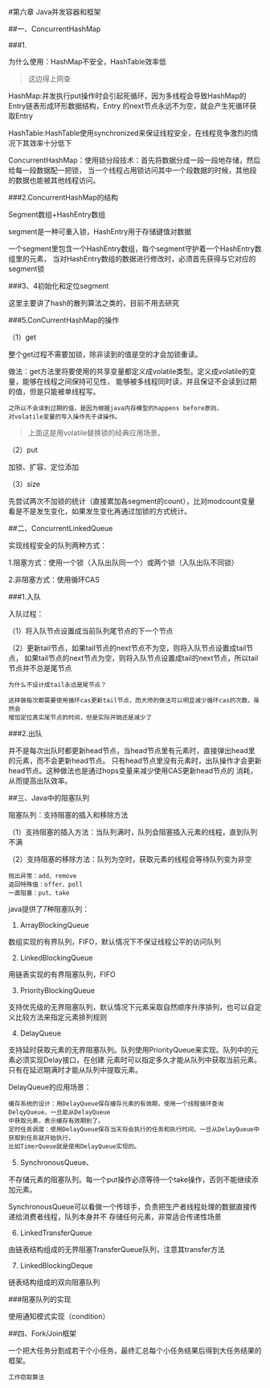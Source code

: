 #第六章 Java并发容器和框架

##一、ConcurrentHashMap

###1.

为什么使用：HashMap不安全，HashTable效率低

>这边得上网查

HashMap:并发执行put操作时会引起死循环，因为多线程会导致HashMap的Entry链表形成环形数据结构，Entry
的next节点永远不为空，就会产生死循环获取Entry

HashTable:HashTable使用synchronized来保证线程安全，在线程竞争激烈的情况下其效率十分低下

ConcurrentHashMap：使用锁分段技术：首先将数据分成一段一段地存储，然后给每一段数据配一把锁，
当一个线程占用锁访问其中一个段数据的时候，其他段的数据也能被其他线程访问。

###2.ConcurrentHashMap的结构

Segment数组+HashEntry数组

segment是一种可重入锁，HashEntry用于存储键值对数据

一个segment里包含一个HashEntry数组，每个segment守护着一个HashEntry数组里的元素，
当对HashEntry数组的数据进行修改时，必须首先获得与它对应的segment锁

###3、4初始化和定位segment

这里主要讲了hash的散列算法之类的，目前不用去研究

###5.ConCurrentHashMap的操作

（1）get

整个get过程不需要加锁，除非读到的值是空的才会加锁重读。

做法：get方法里将要使用的共享变量都定义成volatile类型。定义成volatile的变量，能够在线程之间保持可见性，
能够被多线程同时读，并且保证不会读到过期的值，但是只能被单线程写。

    之所以不会读到过期的值，是因为根据java内存模型的happens before原则，
    对volatile变量的写入操作先于读操作。
    
>上面这是用volatile替换锁的经典应用场景。

（2）put

加锁、扩容、定位添加

（3）size

先尝试两次不加锁的统计（直接累加各segment的count），比对modcount变量看是不是发生变化，如果发生变化再通过加锁的方式统计。

##二、ConcurrentLinkedQueue

实现线程安全的队列两种方式：

1.阻塞方式：使用一个锁（入队出队同一个）或两个锁（入队出队不同锁）

2.非阻塞方式：使用循环CAS

###1.入队

入队过程：

（1）将入队节点设置成当前队列尾节点的下一个节点

（2）更新tail节点，如果tail节点的next节点不为空，则将入队节点设置成tail节点，
如果tail节点的next节点为空，则将入队节点设置成tail的next节点，所以tail节点并不总是尾节点

    为什么不设计成tail永远是尾节点？

    这样做每次都需要使用循环cas更新tail节点，而大师的做法可以明显减少循环cas的次数，虽然会
    增加定位真实尾节点的时间，但是实际开销还是减少了
    
###2.出队

并不是每次出队时都更新head节点，当head节点里有元素时，直接弹出head里的元素，而不会更新head节点。
只有head节点里没有元素时，出队操作才会更新head节点。这种做法也是通过hops变量来减少使用CAS更新head节点的
消耗，从而提高出队效率。

##三、Java中的阻塞队列

阻塞队列：支持阻塞的插入和移除方法

（1）支持阻塞的插入方法：当队列满时，队列会阻塞插入元素的线程，直到队列不满

（2）支持阻塞的移除方法：队列为空时，获取元素的线程会等待队列变为非空

    抛出异常：add、remove
    返回特殊值：offer、poll
    一直阻塞：put、take
    
java提供了7种阻塞队列：

1. ArrayBlockingQueue

数组实现的有界队列，FIFO，默认情况下不保证线程公平的访问队列

2. LinkedBlockingQueue

用链表实现的有界阻塞队列，FIFO

3. PriorityBlockingQueue

支持优先级的无界阻塞队列，默认情况下元素采取自然顺序升序排列，也可以自定义比较方法来指定元素排列规则

4. DelayQueue

支持延时获取元素的无界阻塞队列。队列使用PriorityQueue来实现。队列中的元素必须实现Delay接口，在创建
元素时可以指定多久才能从队列中获取当前元素。只有在延迟期满时才能从队列中提取元素。

DelayQueue的应用场景：

    缓存系统的设计：用DelayQueue保存缓存元素的有效期，使用一个线程循环查询DelqyQueue，一旦能从DelayQueue
    中获取元素，表示缓存有效期到了。
    定时任务调度：使用DelayQueue保存当天将会执行的任务和执行时间，一旦从DelayQueue中获取到任务就开始执行，
    比如TimerQueue就是使用DelayQueue实现的。
    
5. SynchronousQueue、

不存储元素的阻塞队列。每一个put操作必须等待一个take操作，否则不能继续添加元素。

SynchronousQueue可以看做一个传球手，负责把生产者线程处理的数据直接传递给消费者线程，队列本身并不
存储任何元素，非常适合传递性场景
    
6. LinkedTransferQueue

由链表结构组成的无界阻塞TransferQueue队列，注意其transfer方法

7. LinkedBlockingDeque

链表结构组成的双向阻塞队列

###阻塞队列的实现

使用通知模式实现（condition）

##四、Fork/Join框架

一个把大任务分割成若干个小任务，最终汇总每个小任务结果后得到大任务结果的框架。

    工作窃取算法